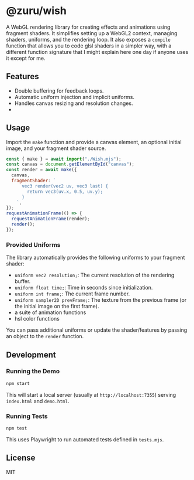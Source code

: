 # @zuru/wish

A WebGL rendering library for creating effects and animations using fragment shaders. It simplifies setting up a WebGL2 context, managing shaders, uniforms, and the rendering loop.
It also exposes a `compile` function that allows you to code glsl shaders in a simpler way, with a different function signature that I might explain here one day if anyone uses it except for me.

## Features

- Double buffering for feedback loops.
- Automatic uniform injection and implicit uniforms.
- Handles canvas resizing and resolution changes.
-

## Usage

Import the `make` function and provide a canvas element, an optional initial image, and your fragment shader source.

```javascript
const { make } = await import("./Wish.mjs");
const canvas = document.getElementById("canvas");
const render = await make({
  canvas,
  fragmentShader: `
      vec3 render(vec2 uv, vec3 last) {
        return vec3(uv.x, 0.5, uv.y);
      }
    `,
});
requestAnimationFrame(() => {
  requestAnimationFrame(render);
  render();
});
```

### Provided Uniforms

The library automatically provides the following uniforms to your fragment shader:

- `uniform vec2 resolution;`: The current resolution of the rendering buffer.
- `uniform float time;`: Time in seconds since initialization.
- `uniform int frame;`: The current frame number.
- `uniform sampler2D prevFrame;`: The texture from the previous frame (or the initial image on the first frame).
- a suite of animation functions
- hsl color functions

You can pass additional uniforms or update the shader/features by passing an object to the `render` function.

## Development

### Running the Demo

```bash
npm start
```

This will start a local server (usually at `http://localhost:7355`) serving `index.html` and `demo.html`.

### Running Tests

```bash
npm test
```

This uses Playwright to run automated tests defined in `tests.mjs`.

## License

MIT

